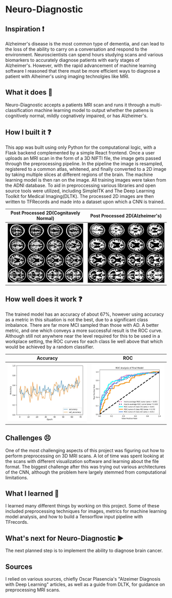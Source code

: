 # Neuro-Diagnostic

## Inspiration ❗
Alzheimer's disease is the most common type of dementia, and can lead to the loss of the ability to carry on a conversation and respond to the environment. Neuroscientists can spend hours studying scans and various biomarkers to accurately diagnose patients with early stages of Alzheimer's. However, with the rapid advancement of machine learning software I reasoned that there must be more efficient ways to diagnose a patient with Alheimer's using imaging technolgies like MRI.

## What it does 💭
Neuro-Diagnostic accepts a patients MRI scan and runs it through a multi-classification machine learning model to output whether the patiens is cognitively normal, mildly cognatively impaired, or has Alzheimer's. 

## How I built it ❓
This app was built using only Python for the computational logic, with a Flask backend complemented by a simple React frontend. Once a user uploads an MRI scan in the form of a 3D NIFTI file, the image gets passed through the preprocessing pipeline. In the pipeline the image is resampled, registered to a common atlas, whitened, and finally converted to a 2D image by taking multiple slices at different regions of the brain. The machine learning model is then ran on the image. All training images were taken from the ADNI database. To aid in preproccessing various libraries and open source tools were utilized, including SimpleITK and The Deep Learning Toolkit for Medical Imaging(DLTK). The processed 2D images are then written to TFRecords and made into a dataset upon which a CNN is trained. 

Post Processed 2D(Cognitavely Normal) |  Post Processed 2D(Alzheimer's)
:-------------------------:|:-------------------------:
![CNScan](assets/2D_Scan_CN.JPG)  |  ![ADScan](assets/2D_Scan_AD.JPG)


## How well does it work ❓
The trained model has an accuracy of about 67%, however using accuracy as a metric in this situation is not the best, due to a significant class imbalance. There are far more MCI sampled than those with AD. A better metric, and one which conveys a more successful result is the ROC curve. Although still not anywhere near the level required for this to be used in a workplace setting, the ROC curves for each class lie well above that which would be achieved by a random classifier. 

Accuracy |  ROC
:-------------------------:|:-------------------------:
![Accuracy](assets/AccuracyPlot.JPG)  |  ![ROC](assets/ROC.JPG)

## Challenges 😣
One of the most challenging aspects of this project was figuring out how to perform preprocessing on 3D MRI scans. A lot of time was spent looking at the scans with different visualization software and learning about the file format. The biggest challenge after this was trying out various architectures of the CNN, although the problem here largely stemmed from computational limitations. 

## What I learned 🧠
I learned many different things by working on this project. Some of these included preprocessing techniques for images, metrics for machine learning model analysis, and how to build a Tensorflow input pipeline with TFrecords. 

## What's next for Neuro-Diagnostic ▶️
The next planned step is to implement the ability to diagnose brain cancer. 

## Sources
I relied on various sources, chiefly Oscar Plasencia's "Alzeimer Diagnosis with Deep Learning" articles, as well as a guide from DLTK, for guidance on preprocessing MRI scans. 

